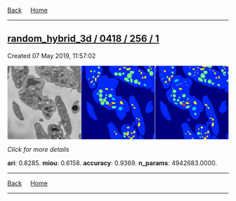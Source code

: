 
[Back](..)&nbsp;&nbsp;&nbsp;&nbsp;&nbsp;[Home](https://leapmanlab.github.io/snapshots)

---

<div class="summary"><a href="1"><h2>random_hybrid_3d / 0418 / 256 / 1</h2></a><p>Created 07 May 2019, 11:57:02
</p><a href="1"><img src="1/media/summary.png" align="center"></a><p>
<i>Click for more details</i>
</p></div>

**ari**: 0.8285. **miou**: 0.6158. **accuracy**: 0.9369. **n_params**: 4942683.0000. 

---

[Back](..)&nbsp;&nbsp;&nbsp;&nbsp;&nbsp;[Home](https://leapmanlab.github.io/snapshots)

---